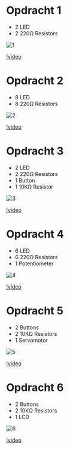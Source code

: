 # Opdracht 1
- 2 LED
- 2 220Ω Resistors
  
![1](https://github.com/jpcposth/ADINF-JOPSD-1/assets/150236863/8a201e28-e97a-4d95-aaf9-e752e5c9a68c)

[!video](https://github.com/jpcposth/ADINF-JOPSD-1/assets/150236863/6efa27ce-1825-4e3f-903e-d9ae3cf3765d)

# Opdracht 2
- 8 LED
- 8 220Ω Resistors
  
![2](https://github.com/jpcposth/ADINF-JOPSD-1/assets/150236863/664e84cd-a445-4dad-ba00-c7b2d1cb7636)

[!video](https://github.com/jpcposth/ADINF-JOPSD-1/assets/150236863/c47ff557-5e4a-4b4d-a46c-465291b67cef)

# Opdracht 3
- 2 LED
- 2 220Ω Resistors
- 1 Button
- 1 10KΩ Resistor
  
![3](https://github.com/jpcposth/ADINF-JOPSD-1/assets/150236863/c76f89db-e9f6-4664-8749-be9f341c0c8c)

[!video](https://github.com/jpcposth/ADINF-JOPSD-1/assets/150236863/4ff84c7e-6e07-49a9-9fc3-bdbed970aa27)

# Opdracht 4
- 6 LED
- 6 220Ω Resistors
- 1 Potentiometer
  
![4](https://github.com/jpcposth/ADINF-JOPSD-1/assets/150236863/b812a715-7d6c-4c0d-b6d2-4c03a9666602)

[!video](https://github.com/jpcposth/ADINF-JOPSD-1/assets/150236863/736b6c21-7b16-44a5-afbf-beca2f811cc7)

# Opdracht 5
- 2 Buttons
- 2 10KΩ Resistors
- 1 Servomotor
  
![5](https://github.com/jpcposth/ADINF-JOPSD-1/assets/150236863/de5e2749-709e-4bed-8a84-a0ad1f5db327)

[!video](https://github.com/jpcposth/ADINF-JOPSD-1/assets/150236863/c1d1a4a4-8058-43b2-b00f-f27207865ccc)

# Opdracht 6
- 2 Buttons
- 2 10KΩ Resistors
- 1 LCD
  
![6](https://github.com/jpcposth/ADINF-JOPSD-1/assets/150236863/7cb8307e-6f3f-4f16-bfb5-19b9a8e51a4b)

[!video](https://github.com/jpcposth/ADINF-JOPSD-1/assets/150236863/5c826a7f-1116-4bf9-a38a-4f1eb235fde3)
